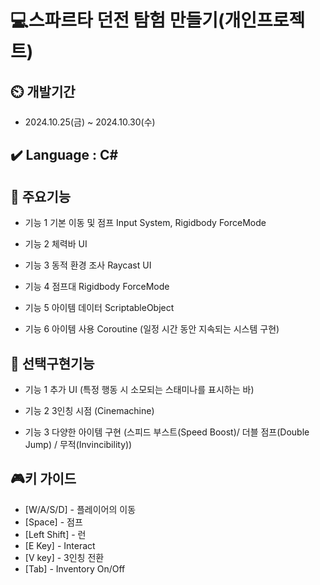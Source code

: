 # 💻스파르타 던전 탐험 만들기(개인프로젝트)

## ⏲️ 개발기간
- 2024.10.25(금) ~ 2024.10.30(수)

## ✔️ Language : C#
	
## 💜 주요기능

- 기능 1 기본 이동 및 점프 Input System, Rigidbody ForceMode
  
- 기능 2 체력바 UI

- 기능 3 동적 환경 조사 Raycast UI

- 기능 4 점프대 Rigidbody ForceMode

- 기능 5 아이템 데이터 ScriptableObject

- 기능 6 아이템 사용 Coroutine (일정 시간 동안 지속되는 시스템 구현)
  
## 💚 선택구현기능

- 기능 1 추가 UI (특정 행동 시 소모되는 스태미나를 표시하는 바)
  
- 기능 2 3인칭 시점 (Cinemachine)

- 기능 3 다양한 아이템 구현 (스피드 부스트(Speed Boost)/ 더블 점프(Double Jump) / 무적(Invincibility))

## 🎮키 가이드
- [W/A/S/D] - 플레이어의 이동
- [Space] - 점프
- [Left Shift] - 런
- [E Key] - Interact
- [V key] - 3인칭 전환
- [Tab] - Inventory On/Off


